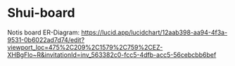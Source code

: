 # Shui-board
Notis board
ER-Diagram: 
https://lucid.app/lucidchart/12aab398-aa94-4f3a-9531-0b6022ad7d74/edit?viewport_loc=475%2C209%2C1579%2C759%2CEZ-XHBgFlo~R&invitationId=inv_563382c0-fcc5-4dfb-acc5-56cebcbb6bef
